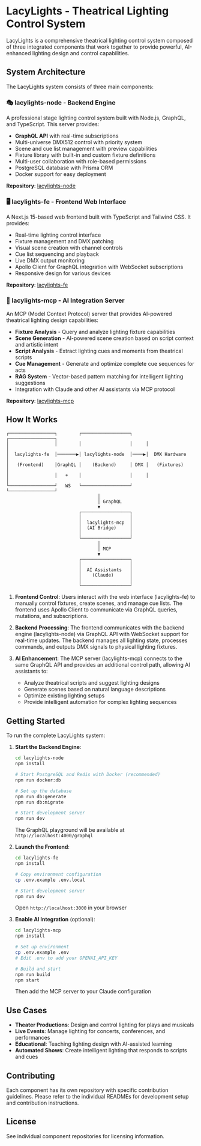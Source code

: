 # LacyLights - Theatrical Lighting Control System

LacyLights is a comprehensive theatrical lighting control system composed of three integrated components that work together to provide powerful, AI-enhanced lighting design and control capabilities.

## System Architecture

The LacyLights system consists of three main components:

### 🎭 lacylights-node - Backend Engine
A professional stage lighting control system built with Node.js, GraphQL, and TypeScript. This server provides:
- **GraphQL API** with real-time subscriptions
- Multi-universe DMX512 control with priority system
- Scene and cue list management with preview capabilities
- Fixture library with built-in and custom fixture definitions
- Multi-user collaboration with role-based permissions
- PostgreSQL database with Prisma ORM
- Docker support for easy deployment

**Repository**: [lacylights-node](https://github.com/bbernstein/lacylights-node)

### 🖥️ lacylights-fe - Frontend Web Interface
A Next.js 15-based web frontend built with TypeScript and Tailwind CSS. It provides:
- Real-time lighting control interface
- Fixture management and DMX patching
- Visual scene creation with channel controls
- Cue list sequencing and playback
- Live DMX output monitoring
- Apollo Client for GraphQL integration with WebSocket subscriptions
- Responsive design for various devices

**Repository**: [lacylights-fe](https://github.com/bbernstein/lacylights-fe)

### 🤖 lacylights-mcp - AI Integration Server
An MCP (Model Context Protocol) server that provides AI-powered theatrical lighting design capabilities:
- **Fixture Analysis** - Query and analyze lighting fixture capabilities
- **Scene Generation** - AI-powered scene creation based on script context and artistic intent
- **Script Analysis** - Extract lighting cues and moments from theatrical scripts
- **Cue Management** - Generate and optimize complete cue sequences for acts
- **RAG System** - Vector-based pattern matching for intelligent lighting suggestions
- Integration with Claude and other AI assistants via MCP protocol

**Repository**: [lacylights-mcp](https://github.com/bbernstein/lacylights-mcp)

## How It Works

```
┌─────────────────┐        ┌──────────────────┐     ┌─────────────────┐
│                 │        │                  │     │                 │
│  lacylights-fe  │───────▶│ lacylights-node  │────▶│  DMX Hardware   │
│   (Frontend)    │GraphQL │    (Backend)     │ DMX │   (Fixtures)    │
│                 │   +    │                  │     │                 │
└─────────────────┘   WS   └──────────────────┘     └─────────────────┘
                                  │
                                  │ GraphQL
                                  ▼
                           ┌──────────────────┐
                           │                  │
                           │  lacylights-mcp  │
                           │  (AI Bridge)     │
                           │                  │
                           └──────────────────┘
                                  │
                                  │ MCP
                                  ▼
                           ┌──────────────────┐
                           │                  │
                           │  AI Assistants   │
                           │    (Claude)      │
                           │                  │
                           └──────────────────┘
```

1. **Frontend Control**: Users interact with the web interface (lacylights-fe) to manually control fixtures, create scenes, and manage cue lists. The frontend uses Apollo Client to communicate via GraphQL queries, mutations, and subscriptions.

2. **Backend Processing**: The frontend communicates with the backend engine (lacylights-node) via GraphQL API with WebSocket support for real-time updates. The backend manages all lighting state, processes commands, and outputs DMX signals to physical lighting fixtures.

3. **AI Enhancement**: The MCP server (lacylights-mcp) connects to the same GraphQL API and provides an additional control path, allowing AI assistants to:
   - Analyze theatrical scripts and suggest lighting designs
   - Generate scenes based on natural language descriptions
   - Optimize existing lighting setups
   - Provide intelligent automation for complex lighting sequences

## Getting Started

To run the complete LacyLights system:

1. **Start the Backend Engine**:
   ```bash
   cd lacylights-node
   npm install

   # Start PostgreSQL and Redis with Docker (recommended)
   npm run docker:db

   # Set up the database
   npm run db:generate
   npm run db:migrate

   # Start development server
   npm run dev
   ```
   The GraphQL playground will be available at `http://localhost:4000/graphql`

2. **Launch the Frontend**:
   ```bash
   cd lacylights-fe
   npm install

   # Copy environment configuration
   cp .env.example .env.local

   # Start development server
   npm run dev
   ```
   Open `http://localhost:3000` in your browser

3. **Enable AI Integration** (optional):
   ```bash
   cd lacylights-mcp
   npm install

   # Set up environment
   cp .env.example .env
   # Edit .env to add your OPENAI_API_KEY

   # Build and start
   npm run build
   npm start
   ```
   Then add the MCP server to your Claude configuration

## Use Cases

- **Theater Productions**: Design and control lighting for plays and musicals
- **Live Events**: Manage lighting for concerts, conferences, and performances
- **Educational**: Teaching lighting design with AI-assisted learning
- **Automated Shows**: Create intelligent lighting that responds to scripts and cues

## Contributing

Each component has its own repository with specific contribution guidelines. Please refer to the individual READMEs for development setup and contribution instructions.

## License

See individual component repositories for licensing information.
